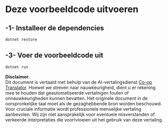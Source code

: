 <!--
CO_OP_TRANSLATOR_METADATA:
{
  "original_hash": "84857cd27c06e9e5cb8bded78ab9c05c",
  "translation_date": "2025-07-13T18:28:35+00:00",
  "source_file": "03-GettingStarted/02-client/solution/dotnet/README.md",
  "language_code": "nl"
}
-->
# Deze voorbeeldcode uitvoeren

## -1- Installeer de dependencies

```bash
dotnet restore
```

## -3- Voer de voorbeeldcode uit

```bash
dotnet run
```

**Disclaimer**:  
Dit document is vertaald met behulp van de AI-vertalingsdienst [Co-op Translator](https://github.com/Azure/co-op-translator). Hoewel we streven naar nauwkeurigheid, dient u er rekening mee te houden dat geautomatiseerde vertalingen fouten of onnauwkeurigheden kunnen bevatten. Het originele document in de oorspronkelijke taal moet als de gezaghebbende bron worden beschouwd. Voor cruciale informatie wordt professionele menselijke vertaling aanbevolen. Wij zijn niet aansprakelijk voor eventuele misverstanden of verkeerde interpretaties die voortvloeien uit het gebruik van deze vertaling.